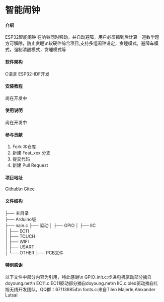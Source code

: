 # 智能闹钟

#### 介绍
ESP32智能闹钟
在响铃同时移动，并自动避障，用户必须抓到后计算一道数学题方可解除，防止贪睡\n软硬件综合项目,支持多组闹钟设定，贪睡模式，避障车模式，强制清醒模式，贪睡模式等

#### 软件架构
C语言
ESP32-IDF开发

#### 安装教程

尚在开发中

#### 使用说明

尚在开发中

#### 参与贡献

1.  Fork 本仓库
2.  新建 Feat_xxx 分支
3.  提交代码
4.  新建 Pull Request

#### 项目地址
[Github](https://github.com/LBDLMOS/C005-Smart-alarm-clock)\n
[Gitee](https://gitee.com/LBDLMOS/C005-Smart-alarm-clock)

#### 文件结构
├── 主目录                   
├── Arduino版                         
├── nain.c 
├── 驱动
│   ├── GPIO
│   ├── IIC               
│   ├── EC11         
│   ├── TOUCH                
│   ├── WIFI             
│   ├── USART         
│   └── OTHER
├── PCB文件

#### 特别感谢
以下文件中部分内容为引用，特此感谢\n
GPIO_init.c:步进电机驱动部分摘自doyoung.net\n
EC11.c:EC11驱动部分摘自doyoung.net\n
IIC.c:oled驱动摘自红旭无线开发团队，QQ群：671139854\n
fonts.c:来自Tilen Majerle,Alexander Lutsai
